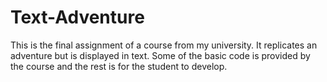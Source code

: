 # Text-Adventure
This is the final assignment of a course from my university. It replicates an adventure but is displayed in text.
Some of the basic code is provided by the course and the rest is for the student to develop.
